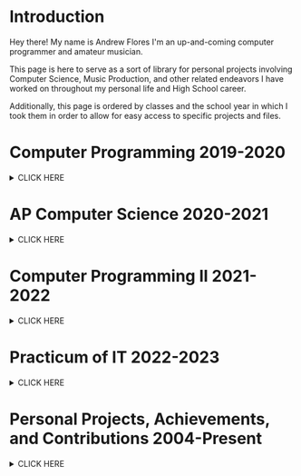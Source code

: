 # **Introduction**
Hey there! My name is Andrew Flores I'm an up-and-coming computer programmer and amateur musician. 

This page is here to serve as a sort of library for personal projects involving Computer Science, Music Production, and other related endeavors I have worked on throughout my personal life and High School career.

Additionally, this page is ordered by classes and the school year in which I took them in order to allow for easy access to specific projects and files.

# **Computer Programming 2019-2020**
<details><summary>CLICK HERE</summary>
<p>
-Learned basic Java programming, with a focus on variable types, loops, and lists.
</p>
</details>

# **AP Computer Science 2020-2021** 
<details><summary>CLICK HERE</summary>
<p>
-Deepened my understanding of Java Programming, focusing on Arrays, ArrayLists, and Recursion. 
</p>
</details>

# **Computer Programming II 2021-2022** 
<details><summary>CLICK HERE</summary>
<p>
Throughout Computer Programming II, I contributed to or participated in the following:
- Raspberry PI desktop  and workstation setup.
- Learned how to properly utilize Linux interfaces and command prompt interfaces.
- Achieving a Java Certification.
- Learning the basics of github page creation.
</p>
</details>

# **Practicum of IT 2022-2023** 
<details><summary>CLICK HERE</summary>
<p>
Throughout Practicum of IT, I contributed to or participated in the following:
- Creation of a Discord bot capable of returning a user's join date, uploading images, providing comedic commentary, and other useful functions.
- Learned basic Python programming
- Achieving a Python Certification (In Progress)
- 
</p>
</details>

# **Personal Projects, Achievements, and Contributions 2004-Present**
<details><summary>CLICK HERE</summary>
<p>
  
Be it through my personal hobbies, friends, or other opportunities given to me, throughout my life I have contributed to or participated in the following:
- Beta tester & Play tester for the Undertale Fangame "TeamSwitched!Underswap" (Credited as Dr. Magnum)
- Created a YouTube [channel](https://www.youtube.com/@Dr.Magnum) where I upload covers and original compositions.
- Regional Competitor for UIL Computer Science (2021-2022)
- State Competitor for BPA Java Programming (2021-2022)
- State Medalist for the UIL Latino History Essay Competition.
- 
  
#### **Examples of some of my music production:**
<details><summary>Click Here!</summary>
<p>


##### Chiptune Covers

##### Techno Covers

##### Piano Covers

##### Original Compositions

</p>
</details>
  
</p>
</details>

